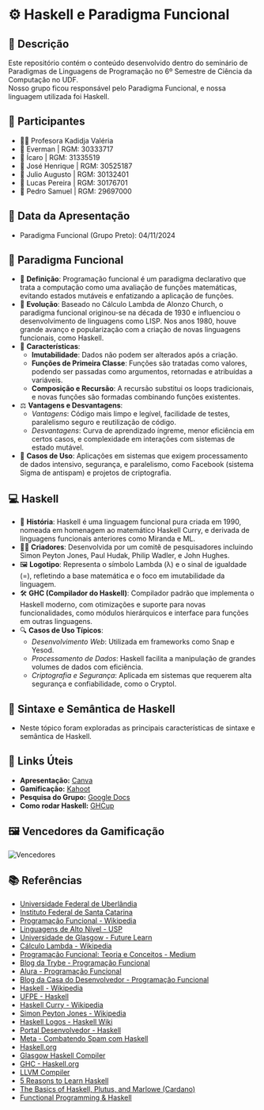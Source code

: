# ⚙️ Haskell e Paradigma Funcional

## 📜 Descrição
Este repositório contém o conteúdo desenvolvido dentro do seminário de Paradigmas de Linguagens de Programação no 6º Semestre de Ciência da Computação no UDF.  
Nosso grupo ficou responsável pelo Paradigma Funcional, e nossa linguagem utilizada foi Haskell.

## 👥 Participantes
- 👩‍🏫 Profesora Kadidja Valéria
- 👤 Everman | RGM: 30333717
- 👤 Ícaro | RGM: 31335519
- 👤 José Henrique | RGM: 30525187
- 👤 Julio Augusto | RGM: 30132401
- 👤 Lucas Pereira | RGM: 30176701
- 👤 Pedro Samuel | RGM: 29697000

## 📅 Data da Apresentação
- Paradigma Funcional (Grupo Preto): 04/11/2024

## 📘 Paradigma Funcional 
- 📖 **Definição**: Programação funcional é um paradigma declarativo que trata a computação como uma avaliação de funções matemáticas, evitando estados mutáveis e enfatizando a aplicação de funções.
- 🔄 **Evolução**: Baseado no Cálculo Lambda de Alonzo Church, o paradigma funcional originou-se na década de 1930 e influenciou o desenvolvimento de linguagens como LISP. Nos anos 1980, houve grande avanço e popularização com a criação de novas linguagens funcionais, como Haskell.
- 🔑 **Características**:
    - **Imutabilidade**: Dados não podem ser alterados após a criação.
    - **Funções de Primeira Classe**: Funções são tratadas como valores, podendo ser passadas como argumentos, retornadas e atribuídas a variáveis.
    - **Composição e Recursão**: A recursão substitui os loops tradicionais, e novas funções são formadas combinando funções existentes.
- ⚖️ **Vantagens e Desvantagens**:
    - *Vantagens*: Código mais limpo e legível, facilidade de testes, paralelismo seguro e reutilização de código.
    - *Desvantagens*: Curva de aprendizado íngreme, menor eficiência em certos casos, e complexidade em interações com sistemas de estado mutável.
- 📌 **Casos de Uso**: Aplicações em sistemas que exigem processamento de dados intensivo, segurança, e paralelismo, como Facebook (sistema Sigma de antispam) e projetos de criptografia.

## 💻 Haskell
- 📜 **História**: Haskell é uma linguagem funcional pura criada em 1990, nomeada em homenagem ao matemático Haskell Curry, e derivada de linguagens funcionais anteriores como Miranda e ML.
- 👨‍🔬 **Criadores**: Desenvolvida por um comitê de pesquisadores incluindo Simon Peyton Jones, Paul Hudak, Philip Wadler, e John Hughes.
- 🖼️ **Logotipo**: Representa o símbolo Lambda (λ) e o sinal de igualdade (=), refletindo a base matemática e o foco em imutabilidade da linguagem.
- 🛠️ **GHC (Compilador do Haskell)**: Compilador padrão que implementa o Haskell moderno, com otimizações e suporte para novas funcionalidades, como módulos hierárquicos e interface para funções em outras linguagens.
- 🔍 **Casos de Uso Típicos**:
    - *Desenvolvimento Web*: Utilizada em frameworks como Snap e Yesod.
    - *Processamento de Dados*: Haskell facilita a manipulação de grandes volumes de dados com eficiência.
    - *Criptografia e Segurança*: Aplicada em sistemas que requerem alta segurança e confiabilidade, como o Cryptol.

## 📝 Sintaxe e Semântica de Haskell
- Neste tópico foram exploradas as principais características de sintaxe e semântica de Haskell.

## 🔗 Links Úteis

- **Apresentação:** [Canva](https://www.canva.com/design/DAGUgSc5Xeg/bIGwAzZnNk_BnIZ_Y6-Tog/view?utm_content=DAGUgSc5Xeg&utm_campaign=share_your_design&utm_medium=link&utm_source=shareyourdesignpanel)
- **Gamificação:** [Kahoot](https://create.kahoot.it/share/haskell-e-paradigma-funcional/fdbaa161-a72e-4975-949f-c62c493b43f6)
- **Pesquisa do Grupo:** [Google Docs](https://docs.google.com/document/d/1fd_nDBMRq9i7oJpzFQTJmiNV88tJpM1CODT30XvRZB8/edit?usp=sharing)
- **Como rodar Haskell:** [GHCup](https://www.haskell.org/ghcup/)

## 🖼️ Vencedores da Gamificação
![Vencedores](content/vencedores.JPEG)

## 📚 Referências
- [Universidade Federal de Uberlândia](https://periodicos.ufsc.br/index.php/revistacfh/article/download/2178-4582.2011v45n2p345/22356/82976#:~:text=Para%20Kuhn%2C%20o%20conhecimento%20cient%C3%ADfico,de%20e%20os%20seus%20eventos)
- [Instituto Federal de Santa Catarina](https://wiki.sj.ifsc.edu.br/index.php/Fun%C3%A7%C3%B5es_-_Programa%C3%A7%C3%A3o_1_-_Engenharia#:~:text=Uma%20fun%C3%A7%C3%A3o%20%C3%A9%20um%20%22bloco,para%20quem%20chamou%20a%20fun%C3%A7%C3%A3o)
- [Programação Funcional - Wikipedia](https://pt.wikipedia.org/wiki/Programa%C3%A7%C3%A3o_funcional)
- [Linguagens de Alto Nível - USP](https://edisciplinas.usp.br/pluginfile.php/7442083/mod_resource/content/1/Aula%2017%20-%20slides.pdf)
- [Universidade de Glasgow - Future Learn](https://www.futurelearn.com/info/courses/functional-programming-haskell/0/steps/27218)
- [Cálculo Lambda - Wikipedia](https://pt.wikipedia.org/wiki/C%C3%A1lculo_lambda)
- [Programação Funcional: Teoria e Conceitos - Medium](https://medium.com/@marcelomg21/programa%C3%A7%C3%A3o-funcional-teoria-e-conceitos-975375cfb010)
- [Blog da Trybe - Programação Funcional](https://blog.betrybe.com/tecnologia/programacao-funcional/)
- [Alura - Programação Funcional](https://www.alura.com.br/artigos/programacao-funcional-o-que-e)
- [Blog da Casa do Desenvolvedor - Programação Funcional](https://blog.casadodesenvolvedor.com.br/programacao-funcional/)
- [Haskell - Wikipedia](https://pt.wikipedia.org/wiki/Haskell_(linguagem_de_programa%C3%A7%C3%A3o))
- [UFPE - Haskell](https://www.cin.ufpe.br/~hsd/PLC/Haskell.doc#:~:text=Neste%20relat%C3%B3rio%20s%C3%A3o%20apresentadas%20informa%C3%A7%C3%B5es,vantagens%20e%20desvantagens%20do%20mesmo)
- [Haskell Curry - Wikipedia](https://pt.wikipedia.org/wiki/Haskell_Curry)
- [Simon Peyton Jones - Wikipedia](https://en.wikipedia.org/wiki/Simon_Peyton_Jones)
- [Haskell Logos - Haskell Wiki](https://wiki.haskell.org/Haskell_logos#Current_Haskell_logo)
- [Portal Desenvolvedor - Haskell](https://portaldesenvolvedor.com/blog/haskell-conheca-a-linguagem/)
- [Meta - Combatendo Spam com Haskell](https://engineering.fb.com/2015/06/26/security/fighting-spam-with-haskell/)
- [Haskell.org](http://www.haskell.org/)
- [Glasgow Haskell Compiler](https://pt.wikipedia.org/wiki/Glasgow_Haskell_Compiler)
- [GHC - Haskell.org](https://www.haskell.org/ghc/)
- [LLVM Compiler](https://llvm.org)
- [5 Reasons to Learn Haskell](https://www.emurgo.io/press-news/5-reasons-to-learn-haskell-blockchain/)
- [The Basics of Haskell, Plutus, and Marlowe (Cardano)](https://www.emurgo.io/press-news/the-basics-of-haskell-plutus-and-marlowe-cardano/)
- [Functional Programming & Haskell](https://www.youtube.com/watch?v=LnX3B9oaKzw)